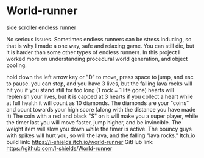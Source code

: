 # World-runner
 side scroller endless runner
 
 No serious issues.
 Sometimes endless runners can be stress inducing, so that is why I made a one way, safe and relaxing game. You can still die, but it is harder than some other types of endless runners.
 In this project I worked more on understanding procedural world generation, and object pooling.
 
 hold down the left arrow key or "D" to move, press space to jump, and esc to pause.
 you can stop, and you have 3 lives, but the falling lava rocks will hit you if you stand still for too long (1 rock = 1 life gone)
 hearts will replenish your lives, but it is capped at 3 hearts if you collect a heart while at full health it will count as 10 diamonds.
 The diamonds are your "coins" and count towards your high score (along with the distance you have made it)
 The coin with a red and black "S" on it will make you a super player, while the timer last you will move faster, jump higher, and be invincible.
 The weight item will slow you down while the timer is active.
 The bouncy guys with spikes will hurt you, so will the lava, and the falling "lava rocks."
Itch.io build link: https://i-shields.itch.io/world-runner
GitHub link: https://github.com/I-shields/World-runner


